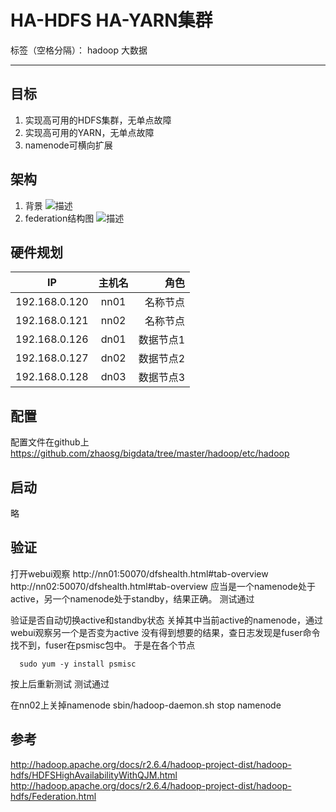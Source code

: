 # HA-HDFS HA-YARN集群

标签（空格分隔）： hadoop 大数据

---
## 目标

 1. 实现高可用的HDFS集群，无单点故障
 2. 实现高可用的YARN，无单点故障
 3. namenode可横向扩展

## 架构

 1. 背景
 ![描述][2]
 2. federation结构图
 ![描述][1]

## 硬件规划
|IP             |主机名         | 角色          |
| ------------- |:-------------:| -------------:|
|192.168.0.120  |nn01           |名称节点       |
|192.168.0.121  |nn02           |名称节点       |
|192.168.0.126  |dn01           |数据节点1      |
|192.168.0.127  |dn02           |数据节点2      |
|192.168.0.128  |dn03           |数据节点3      |

## 配置
配置文件在github上
https://github.com/zhaosg/bigdata/tree/master/hadoop/etc/hadoop

## 启动
略

## 验证

打开webui观察
http://nn01:50070/dfshealth.html#tab-overview
http://nn02:50070/dfshealth.html#tab-overview
应当是一个namenode处于active，另一个namenode处于standby，结果正确。
测试通过

验证是否自动切换active和standby状态
关掉其中当前active的namenode，通过webui观察另一个是否变为active
没有得到想要的结果，查日志发现是fuser命令找不到，fuser在psmisc包中。
于是在各个节点
```
  sudo yum -y install psmisc
```

按上后重新测试
测试通过

在nn02上关掉namenode
sbin/hadoop-daemon.sh stop namenode


## 参考
http://hadoop.apache.org/docs/r2.6.4/hadoop-project-dist/hadoop-hdfs/HDFSHighAvailabilityWithQJM.html
http://hadoop.apache.org/docs/r2.6.4/hadoop-project-dist/hadoop-hdfs/Federation.html

  [1]: http://hadoop.apache.org/docs/r2.6.4/hadoop-project-dist/hadoop-hdfs/images/federation.gif
  [2]: http://hadoop.apache.org/docs/r2.6.4/hadoop-project-dist/hadoop-hdfs/images/federation-background.gif